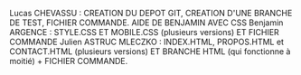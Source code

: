 Lucas CHEVASSU : 
CREATION DU DEPOT GIT, CREATION D'UNE BRANCHE DE TEST, FICHIER COMMANDE. AIDE DE BENJAMIN AVEC CSS
Benjamin ARGENCE :
STYLE.CSS ET MOBILE.CSS (plusieurs versions) ET FICHIER COMMANDE
Julien ASTRUC MLECZKO :
INDEX.HTML, PROPOS.HTML et CONTACT.HTML (plusieurs versions) ET BRANCHE HTML (qui fonctionne à moitié) + FICHIER COMMANDE.
